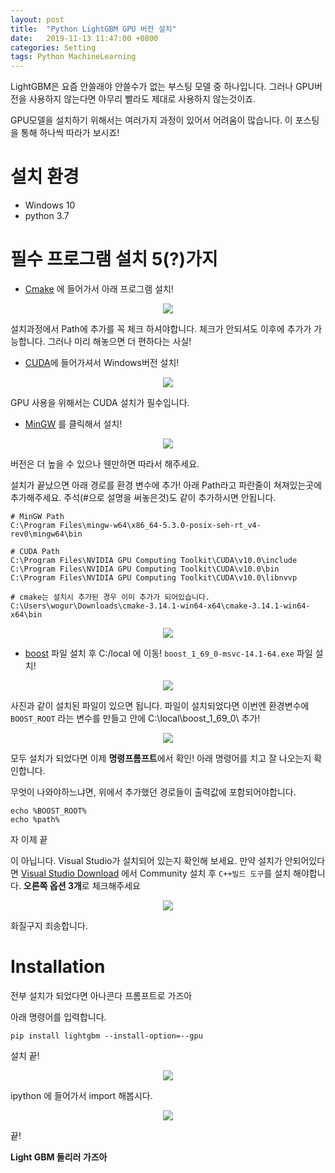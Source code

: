 ```yaml
---
layout: post
title:  "Python LightGBM GPU 버전 설치"
date:   2019-11-13 11:47:00 +0800
categories: Setting
tags: Python MachineLearning
---
```


LightGBM은 요즘 안쓸래야 안쓸수가 없는 부스팅 모델 중 하나입니다. 그러나 GPU버전을 사용하지 않는다면 아무리 빨라도 제대로 사용하지 않는것이죠. 

GPU모델을 설치하기 위해서는 여러가지 과정이 있어서 어려움이 많습니다. 이 포스팅을 통해 하나씩 따라가 보시죠!

# 설치 환경

- Windows 10
- python 3.7

# 필수 프로그램 설치 5(?)가지

- [Cmake](https://cmake.org/download/) 에 들어가서 아래 프로그램 설치!

<p align="center">
    <img src='http://drive.google.com/uc?export=view&id=1iwN43hDemnzGeNKjLV049R8Jk43qYJwo' /><br>
</p>

설치과정에서 Path에 추가를 꼭 체크 하셔야합니다. 체크가 안되셔도 이후에 추가가 가능합니다. 그러나 미리 해놓으면 더 편하다는 사실!

- [CUDA](https://developer.nvidia.com/cuda-downloads)에 들어가셔서 Windows버전 설치!

<p align="center">
    <img src='http://drive.google.com/uc?export=view&id=1OB9K61z3blgCg_HMvWQKIvQbQvUkrrF2' /><br>
</p>

GPU 사용을 위해서는 CUDA 설치가 필수입니다.

- [MinGW](http://iweb.dl.sourceforge.net/project/mingw-w64/Toolchains%20targetting%20Win32/Personal%20Builds/mingw-builds/installer/mingw-w64-install.exe) 를 클릭해서 설치!

<p align="center">
    <img src='http://drive.google.com/uc?export=view&id=1tDvwhHCeMjOsu7j8gTazCPHNB9ZjPSXz' /><br>
</p>

버전은 더 높을 수 있으나 웬만하면 따라서 해주세요. 

설치가 끝났으면 아래 경로를 환경 변수에 추가! 아래 Path라고 파란줄이 쳐져있는곳에 추가해주세요. 주석(#으로 설명을 써놓은것)도 같이 추가하시면 안됩니다. 

    # MinGW Path
    C:\Program Files\mingw-w64\x86_64-5.3.0-posix-seh-rt_v4-rev0\mingw64\bin
    
    # CUDA Path
    C:\Program Files\NVIDIA GPU Computing Toolkit\CUDA\v10.0\include
    C:\Program Files\NVIDIA GPU Computing Toolkit\CUDA\v10.0\bin
    C:\Program Files\NVIDIA GPU Computing Toolkit\CUDA\v10.0\libnvvp
    
    # cmake는 설치시 추가된 경우 이미 추가가 되어있습니다.
    C:\Users\wogur\Downloads\cmake-3.14.1-win64-x64\cmake-3.14.1-win64-x64\bin

<p align="center">
    <img src='http://drive.google.com/uc?export=view&id=1ftZrSy2q7Vi8CpZmLvAB5eDDHzW7Nd9e' /><br>
</p>

- [boost](https://sourceforge.net/projects/boost/files/boost-binaries/1.69.0/) 파일 설치 후 C:/local 에 이동! `boost_1_69_0-msvc-14.1-64.exe` 파일 설치!

<p align="center">
    <img src='http://drive.google.com/uc?export=view&id=1RXq89SiTGMyZFY57RBA-0F7s_SP6VbP2' /><br>
</p>

사진과 같이 설치된 파일이 있으면 됩니다. 파일이 설치되었다면 이번엔 환경변수에 `BOOST_ROOT` 라는 변수를 만들고 안에  C:\local\boost_1_69_0\ 추가!

<p align="center">
    <img src='http://drive.google.com/uc?export=view&id=1BJoZP_7sDFoKvxaJysyQ0TWlM0y-JMU4' /><br>
</p>

모두 설치가 되었다면 이제 **명령프롬프트**에서 확인! 아래 명령어를 치고 잘 나오는지 확인합니다.

무엇이 나와야하느냐면, 위에서 추가했던 경로들이 출력값에 포함되어야합니다.

    echo %BOOST_ROOT%
    echo %path%

자 이제 끝

이 아닙니다. Visual Studio가 설치되어 있는지 확인해 보세요. 만약 설치가 안되어있다면 [Visual Studio Download](https://visualstudio.microsoft.com/ko/downloads/?rr=https%3A%2F%2Fwww.google.com%2F) 에서 Community 설치 후 `C++빌드 도구`를 설치 해야합니다. **오른쪽 옵션 3개**로 체크해주세요

<p align="center">
    <img src='http://drive.google.com/uc?export=view&id=1ES-dE1Xnb0mlYLlb4lpXbW8ZsPQbUdOv' /><br>
</p>

화질구지 죄송합니다.

# Installation

전부 설치가 되었다면 아나콘다 프롬프트로 가즈아

아래 명령어를 입력합니다.

    pip install lightgbm --install-option=--gpu

설치 끝!

<p align="center">
    <img src='http://drive.google.com/uc?export=view&id=1WY-HL8ExvHAG_Jjgqxn6M6aeiw6q2k9I' /><br>
</p>

ipython 에 들어가서 import 해봅시다.

<p align="center">
    <img src='http://drive.google.com/uc?export=view&id=1vu-VkoHuexAh4_247HpXEvp_bD-P8121' /><br>
</p>

끝!

**Light GBM 돌리러 가즈아**